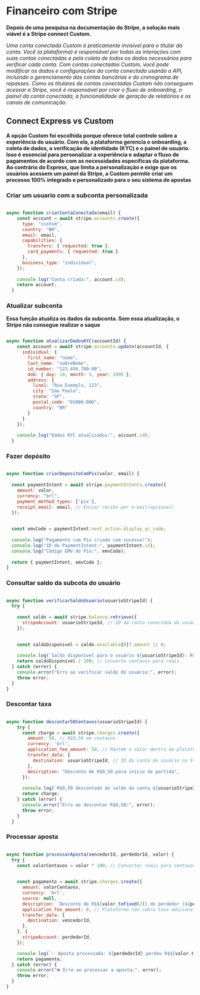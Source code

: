 # Financeiro com Stripe

**Depois de uma pesquisa na documentação do Stripe, a solução mais viável é a Stripe connect Custom.**


_Uma conta conectada Custom é praticamente invisível para o titular da conta. Você (a plataforma) é responsável por todas as
interações com suas contas conectadas e pela coleta de todos os dados necessários para verificar cada conta.
Com contas conectadas Custom, você pode modificar os dados e configurações da conta conectada usando a API, incluindo o gerenciamento das contas bancárias e do cronograma de repasses. Como os titulares de contas conectadas Custom não conseguem acessar a Stripe, você é responsável por criar o fluxo de onboarding, o painel da conta conectada, a funcionalidade de geração de relatórios e os canais de comunicação._


## Connect Express vs Custom

**A opção Custom foi escolhida porque oferece total controle sobre a experiência do usuário. Com ela, a plataforma gerencia o onboarding, a coleta de dados, a verificação de identidade (KYC) e o painel de usuário. Isso é essencial para personalizar a experiência e adaptar o fluxo de pagamentos de acordo com as necessidades específicas da plataforma. Ao contrário do Express, que limita a personalização e exige que os usuários acessem um painel da Stripe, a Custom permite criar um processo 100% integrado e personalizado para o seu sistema de apostas**


### Criar um usuario com a subconta personalizada

```javascript

async function criarContaConectada(email) {
    const account = await stripe.accounts.create({
      type: "custom",
      country: "BR",
      email: email,
      capabilities: {
        transfers: { requested: true },
        card_payments: { requested: true }
      },
      business_type: "individual",
    });
  
    console.log("Conta criada:", account.id);
    return account;
  }

```

### Atualizar subconta
**Essa função atualiza os dados da subconta. Sem essa atualização, o Stripe não consegue realizar o saque**

```javascript

async function atualizarDadosKYC(accountId) {
    const account = await stripe.accounts.update(accountId, {
      individual: {
        first_name: "nome",
        last_name: "sobreNome",
        id_number: "123.456.789-00",
        dob: { day: 10, month: 5, year: 1995 },
        address: {
          line1: "Rua Exemplo, 123",
          city: "São Paulo",
          state: "SP",
          postal_code: "01000-000",
          country: "BR"
        }
      }
    });
  
    console.log("Dados KYC atualizados:", account.id);
  }

```

### Fazer depósito

```javascript

async function criarDepositoComPix(valor, email) {
  
  const paymentIntent = await stripe.paymentIntents.create({
    amount: valor, 
    currency: "brl",
    payment_method_types: ['pix'], 
    receipt_email: email, // Enviar recibo por e-mail(opcional)
  });

  
  const emvCode = paymentIntent.next_action.display_qr_code;
  
  console.log("Pagamento com Pix criado com sucesso!");
  console.log("ID do PaymentIntent:", paymentIntent.id);
  console.log("Código EMV do Pix:", emvCode);
  
  return { paymentIntent, emvCode };
}

```

### Consultar saldo da subcota do usuário

```javascript

async function verificarSaldoUsuario(usuarioStripeId) {
  try {
   
    const saldo = await stripe.balance.retrieve({
      stripeAccount: usuarioStripeId, // ID da conta conectada do usuário
    });

    
    const saldoDisponivel = saldo.available[0]?.amount || 0;
    
    console.log(`Saldo disponível para o usuário ${usuarioStripeId}: R$${(saldoDisponivel / 100).toFixed(2)}`);
    return saldoDisponivel / 100; // Converte centavos para reais
  } catch (error) {
    console.error("Erro ao verificar saldo do usuário:", error);
    throw error;
  }
}

```

### Descontar taxa

```javascript

async function descontar50Centavos(usuarioStripeId) {
    try {
      const charge = await stripe.charges.create({
        amount: 50, // R$0,50 em centavos
        currency: 'brl',
        application_fee_amount: 50, // Mantém o valor dentro da plataforma
        transfer_data: {
          destination: usuarioStripeId, // ID da conta do usuário na Stripe
        },
        description: "Desconto de R$0,50 para início da partida",
      });
  
      console.log(`R$0,50 descontado do saldo da conta ${usuarioStripeId}: ${charge.id}`);
      return charge;
    } catch (error) {
      console.error("Erro ao descontar R$0,50:", error);
      throw error;
    }
  }

```

### Processar aposta

```javascript

async function processarAposta(vencedorId, perdedorId, valor) {
  try {
    const valorCentavos = valor * 100; // Converter reais para centavos

    
    const pagamento = await stripe.charges.create({
      amount: valorCentavos,
      currency: 'brl',
      source: null, 
      description: `Desconto de R$${valor.toFixed(2)} do perdedor (${perdedorId}) para aposta`,
      application_fee_amount: 0, // Plataforma não cobra taxa adicional
      transfer_data: {
        destination: vencedorId, 
      },
    }, {
      stripeAccount: perdedorId, 
    });

    console.log(`✅ Aposta processada: ${perdedorId} perdeu R$${valor.toFixed(2)} para ${vencedorId}.`);
    return pagamento;
  } catch (error) {
    console.error("❌ Erro ao processar a aposta:", error);
    throw error;
  }
}

```